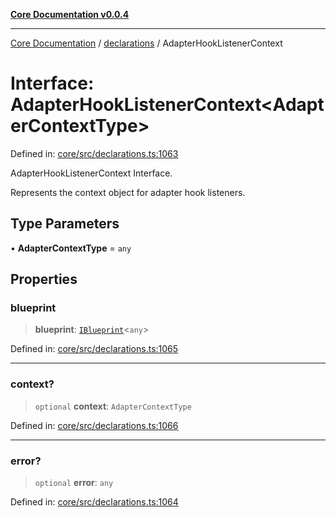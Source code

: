 [**Core Documentation v0.0.4**](../../README.md)

***

[Core Documentation](../../modules.md) / [declarations](../README.md) / AdapterHookListenerContext

# Interface: AdapterHookListenerContext\<AdapterContextType\>

Defined in: [core/src/declarations.ts:1063](https://github.com/stonemjs/core/blob/d2167ff53d508d3a75c05f0cf962180518d3e061/src/declarations.ts#L1063)

AdapterHookListenerContext Interface.

Represents the context object for adapter hook listeners.

## Type Parameters

• **AdapterContextType** = `any`

## Properties

### blueprint

> **blueprint**: [`IBlueprint`](../type-aliases/IBlueprint.md)\<`any`\>

Defined in: [core/src/declarations.ts:1065](https://github.com/stonemjs/core/blob/d2167ff53d508d3a75c05f0cf962180518d3e061/src/declarations.ts#L1065)

***

### context?

> `optional` **context**: `AdapterContextType`

Defined in: [core/src/declarations.ts:1066](https://github.com/stonemjs/core/blob/d2167ff53d508d3a75c05f0cf962180518d3e061/src/declarations.ts#L1066)

***

### error?

> `optional` **error**: `any`

Defined in: [core/src/declarations.ts:1064](https://github.com/stonemjs/core/blob/d2167ff53d508d3a75c05f0cf962180518d3e061/src/declarations.ts#L1064)
